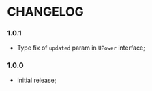 # CHANGELOG

### 1.0.1
- Type fix of `updated` param in `UPower` interface;

### 1.0.0
- Initial release;